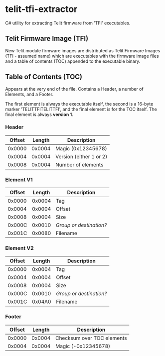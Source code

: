 # telit-tfi-extractor
C# utility for extracting Telit firmware from 'TFI' executables.

## Telit Firmware Image (TFI)
New Telit module firmware images are distributed as Telit Firmware Images (TFI - assumed name) which are executables with the firmware image files and a table of contents (TOC) appended to the executable binary.

## Table of Contents (TOC)
Appears at the very end of the file. Contains a Header, a number of Elements, and a Footer.

The first element is always the executable itself, the second is a 16-byte marker 'TELITTFITELITTFI', and the final element is for the TOC itself. The final element is always **version 1**.

### Header
| Offset | Length | Description |
| - | - | - |
| 0x0000 | 0x0004 | Magic (0x12345678) |
| 0x0004 | 0x0004 | Version (either 1 or 2) |
| 0x0008 | 0x0004 | Number of elements |

### Element V1
| Offset | Length | Description |
| - | - | - |
| 0x0000 | 0x0004 | Tag |
| 0x0004 | 0x0004 | Offset |
| 0x0008 | 0x0004 | Size |
| 0x000C | 0x0010 | *Group or destination?* |
| 0x001C | 0x0080 | Filename |

### Element V2
| Offset | Length | Description |
| - | - | - |
| 0x0000 | 0x0004 | Tag |
| 0x0004 | 0x0004 | Offset |
| 0x0008 | 0x0004 | Size |
| 0x000C | 0x0010 | *Group or destination?* |
| 0x001C | 0x04A0 | Filename |

### Footer
| Offset | Length | Description |
| - | - | - |
| 0x0000 | 0x0004 | Checksum over TOC elements |
| 0x0004 | 0x0004 | Magic (-0x12345678) |